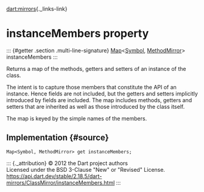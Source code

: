 [dart:mirrors](../../dart-mirrors/dart-mirrors-library){._links-link}

instanceMembers property
========================

::: {#getter .section .multi-line-signature}
[Map](../../dart-core/map-class)\<[Symbol](../../dart-core/symbol-class),
[MethodMirror](../methodmirror-class)\> instanceMembers
:::

Returns a map of the methods, getters and setters of an instance of the
class.

The intent is to capture those members that constitute the API of an
instance. Hence fields are not included, but the getters and setters
implicitly introduced by fields are included. The map includes methods,
getters and setters that are inherited as well as those introduced by
the class itself.

The map is keyed by the simple names of the members.

Implementation {#source}
--------------

``` {.language-dart data-language="dart"}
Map<Symbol, MethodMirror> get instanceMembers;
```

::: {._attribution}
© 2012 the Dart project authors\
Licensed under the BSD 3-Clause \"New\" or \"Revised\" License.\
<https://api.dart.dev/stable/2.18.5/dart-mirrors/ClassMirror/instanceMembers.html>
:::
